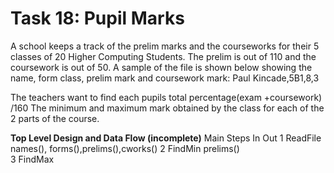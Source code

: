 # Task 18: Pupil Marks

A school keeps a track of the prelim marks and the courseworks for their 5 classes of 20 Higher Computing Students.
The prelim is out of 110 and the coursework is out of 50.
A sample of the file is shown below showing the name, form class, prelim mark and coursework mark:
Paul Kincade,5B1,8,3

The teachers want to find each pupils total percentage(exam +coursework) /160 
The  minimum and maximum mark obtained by the class for each of the 2 parts of the course.

**Top Level Design and Data Flow (incomplete)**
Main Steps	In	Out
1	ReadFile		names(), forms(),prelims(),cworks()
2	FindMin	prelims()	
3	FindMax		


